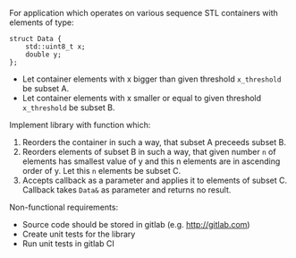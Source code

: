 For application which operates on various sequence STL containers with elements of type:
```
struct Data {
    std::uint8_t x;
    double y;
};
```
* Let container elements with x bigger than given threshold ```x_threshold``` be subset A.
* Let container elements with x smaller or equal to given threshold ```x_threshold``` be subset B.

Implement library with function which:
1. Reorders the container in such a way, that subset A preceeds subset B.
2. Reorders elements of subset B in such a way, that given number ```n``` of elements has smallest value of y and this n elements are in ascending order of y. Let this ```n``` elements be subset C.
3. Accepts callback as a parameter and applies it to elements of subset C. Callback takes ```Data&``` as parameter and returns no result.


Non-functional requirements:
* Source code should be stored in gitlab (e.g. http://gitlab.com)
* Create unit tests for the library
* Run unit tests in gitlab CI

